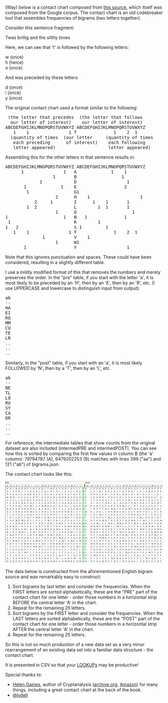 
(Way) below is a contact chart composed from [this source](https://gist.github.com/lydell/c439049abac2c9226e53), which itself was composed from the Google corpus.  The contact chart is an old codebreaker tool that assembles frequencies of bigrams (two letters together).

Consider this sentence fragment:

Twas brillig and the slithy toves

Here, we can see that 't' is followed by the following letters:

w (once)  
h (twice)  
o (once)  

And was preceded by these letters:

d (once)  
i (once)  
y (once)  

The original contact chart used a format similar to the following:
<pre>
 (the letter that precedes  (the letter that follows
  our letter of interest)    our letter of interest)
ABCDEFGHIJKLMNOPQRSTUVWXYZ ABCDEFGHIJKLMNOPQRSTUVWXYZ
   1    1               1 T              1    2  1   
  (quantity of times  (our letter     (quantity of times
   each preceding      of interest)    each following
   letter appeared)                    letter appeared)
</pre>

Assembling this for the other letters in that sentence results in:
<pre>
ABCDEFGHIJKLMNOPQRSTUVWXYZ ABCDEFGHIJKLMNOPQRSTUVWXYZ
      1               1   A             1    1       
                  1       B                 1        
             1            D                   1      
       1             1    E                  2       
        1                 G1                         
                   2      H    1                   1 
           2     1        I      1    1       1      
        1  2              L        1  1       1      
                   1      O                     1    
1                     1   N   1              1       
 1                        R        1                 
1   2                     S 1         1              
   1    1               1 T              1    2  1   
              1           V    1                     
                   1      W1                         
       1                  Y                   1      
</pre>
Note that this ignores punctuation and spaces.  These could have been considered, resulting in a slightly different table.

I use a mildly modified format of this that removes the numbers and merely preserves the order.  In the "pre" table, if you start with the letter 'a', it is most likely to be preceded by an 'H', then by an 'E', then by an 'R', etc. (I use UPPERCASE and lowercase to distinguish input from output).

<pre>
ab  
--
HA
EI
RO
MM
CU
TE
LR
..
..
..
</pRE>

Similarly, in the "post" table, if you start with an 'a', it is most likely FOLLOWED by 'N', then by a 'T', then by an 'L', etc.
<pre>
ab  
--
NE
TL
LO
RU
SY
CA
DR
..
..
..
</pre>

For reference, the intermediate tables that show counts from the original dataset are also included (intermedPRE and intermedPOST).  You can see how this is sorted by comparing the first few values in column B (the 'a' column): 79794787 (A), 6479202253 (B) matches with lines 399 ("aa") and 121 ("ab") of bigrams.json.

The contact chart looks like this:

![Contact Chart](/contactchart.png)

The data below is constructed from the aforementioned English bigram source and was remarkably easy to construct:

1) Sort bigrams by last letter and consider the frequencies.  When the FIRST letters are sorted alphabetically, these are the "PRE" part of the contact chart for one letter - order those numbers in a horizontal strip BEFORE the central letter 'A' in the chart.
2) Repeat for the remaining 25 letters.
3) Sort bigrams by the FIRST letter and consider the frequencies.  When the LAST letters are sorted alphabetically, these are the "POST" part of the contact chart for one letter - order those numbers in a horizontal strip AFTER the central letter 'A' in the chart.
4) Repeat for the remaining 25 letters.

So this is not so much production of a new data set as a very minor rearrangement of an existing data set into a familiar data structure - the contact chart.

It is presented in CSV so that your [LOOKUPs](https://support.office.com/en-us/article/LOOKUP-function-446D94AF-663B-451D-8251-369D5E3864CB) may be productive!

Special thanks to:
* [Helen Gaines](https://en.wikipedia.org/wiki/Helen_Fouch%C3%A9_Gaines), author of Cryptanalysis ([archive.org](https://archive.org/details/cryptanalysis00hele), [Amazon](https://www.amazon.com/Cryptanalysis-Study-Ciphers-Their-Solution/dp/0486200973)) for many things, including a great contact chart at the back of the book.
* [@lydell](https://gist.github.com/lydell)
